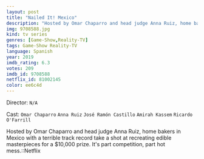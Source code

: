 ```yaml
---
layout: post
title: "Nailed It! Mexico"
description: "Hosted by Omar Chaparro and head judge Anna Ruiz, home bakers in Mexico with a terrible track record take a shot at recreating edible masterpieces for a $10,000 prize. It's part competition, part hot mess.::Netflix.."
img: 9708588.jpg
kind: tv series
genres: [Game-Show,Reality-TV]
tags: Game-Show Reality-TV 
language: Spanish
year: 2019
imdb_rating: 6.3
votes: 209
imdb_id: 9708588
netflix_id: 81002145
color: ee6c4d
---
```

Director: `N/A`  

Cast: `Omar Chaparro` `Anna Ruiz` `José Ramón Castillo` `Amirah Kassem` `Ricardo O'Farrill` 

Hosted by Omar Chaparro and head judge Anna Ruiz, home bakers in Mexico with a terrible track record take a shot at recreating edible masterpieces for a $10,000 prize. It's part competition, part hot mess.::Netflix
